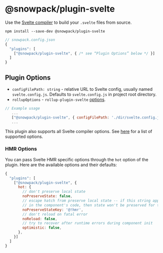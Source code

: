 # @snowpack/plugin-svelte

Use the [Svelte compiler](https://svelte.dev/docs#Compile_time) to build your `.svelte` files from source.

```
npm install --save-dev @snowpack/plugin-svelte
```

```js
// snowpack.config.json
{
  "plugins": [
    ["@snowpack/plugin-svelte", { /* see “Plugin Options” below */ }]
  ]
}
```

## Plugin Options

- `configFilePath: string` - relative URL to Svelte config, usually named `svelte.config.js`. Defaults to `svelte.config.js` in project root directory.
- `rollupOptions` - `rollup-plugin-svelte` [options](https://github.com/sveltejs/rollup-plugin-svelte).

```js
// Example usage
   ...
   ["@snowpack/plugin-svelte", { configFilePath: './dir/svelte.config.js' }]
   ...
```

This plugin also supports all Svelte compiler options. See [here](https://svelte.dev/docs#svelte_compile) for a list of supported options.

### HMR Options

You can pass Svelte HMR specific options through the `hot` option of the plugin. Here are the available options and their defaults:

```js
{
  "plugins": [
    ["@snowpack/plugin-svelte", {
      hot: {
        // don't preserve local state
        noPreserveState: false,
        // escape hatch from preserve local state -- if this string appears anywhere
        // in the component's code, then state won't be preserved for this update
        noPreserveStateKey: '@!hmr',
        // don't reload on fatal error
        noReload: false,
        // try to recover after runtime errors during component init
        optimistic: false,
      },
    }]
  ]
}
```
